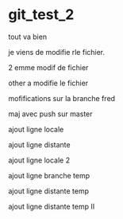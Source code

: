 # git_test_2

tout va bien

je viens de modifie rle fichier.


2 emme modif de fichier


other a modifie le fichier

mofifications sur la branche fred


maj avec push sur master

ajout ligne locale
    
ajout ligne distante

ajout ligne locale 2

ajout ligne branche temp

ajout ligne distante temp

ajout ligne distante temp II
